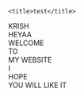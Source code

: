 <HTML>
<head>
    <meta charset="UTF-8">
    <meta http-equiv="X-UA-Compatible" content="IE=edge">
    <meta name="viewport" content="width=device-width, initial-scale=1.0">
     <meta charset="utf-8" />
     <meta http-equiv="X-UA-Compatible" content="IE=edge" />
     <meta name="viewport" content="width=device-width, initial-scale=1" />
    <link rel="stylesheet" href="style.css">
    <script src="script.js"></script>
  
    <title>test</title>
</head>
<body>
  <div class="main-container">
    <!--first elements-->
    <div class="x x-top">
      <div class="plus left plus-top-left"></div>
      <div class="plus right plus-top-right"></div>
    </div>
    <div class="video">
      <div class="colors">
        <div class="color1 color"></div><div class="color2 color"></div><div class="color3 color"></div><div class="color4 color"></div><div class="color5 color"></div>
      </div>
    </div>
    <div class="x x-bottom">
      <div class="plus left plus-bottom-left"></div>
      <div class="plus right plus-bottom-right"></div>
    </div>
    <!--second elements-->
    <div class="bg">KRISH</div>
    <div class="arrow arrow-top">
      <div class="head"></div>
    </div>
    <div class="arrow arrow-bottom">
      <div class="head2"></div>
    </div>
    <div class='burger-btn'>
      <div class='bur burger1'></div>
      <div class=' bur burger2'></div>
      <div class='bur burger3'></div>
    </div>
    <div class="big">HEYAA</div>
    <div class="plus plus-center plus1"></div>
    <div class="plus plus-center plus2"></div>
    <div class="plus plus-center plus3"></div>
    <div class="plus plus-center plus4"></div>
    <div class="center-square"></div>
    <div class="top-text first-text"><div class="this">WELCOME&nbsp;</div> <div class="is">TO&nbsp;</div> <div class="my">MY WEBSITE</div></div>
    <div class="bottom-text first-text"><div class="this">I&nbsp;</div> <div class="is">HOPE&nbsp;</div> <div class="my">YOU WILL LIKE IT</div></div>
    <!--third elements-->
    <div class="projects">
      <div class="row row-first"><a href="website.html" target="_blank"><div class="project binary"></div></a>
    </div>
  </div>
  
</body>
</html>
